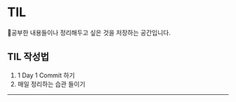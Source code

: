 # TIL

📖공부한 내용들이나 정리해두고 싶은 것을 저장하는 공간입니다.

## TIL 작성법
1. 1 Day 1 Commit 하기
2. 매일 정리하는 습관 들이기 
- - -

